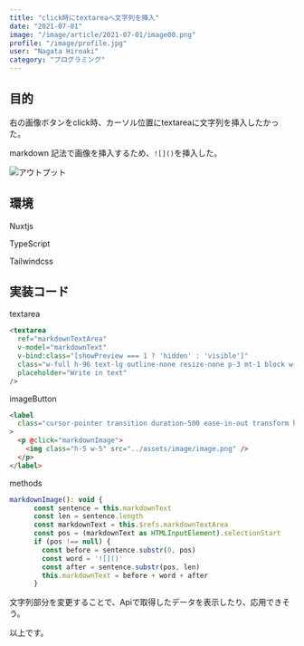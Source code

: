 ```yaml
---
title: "click時にtextareaへ文字列を挿入"
date: "2021-07-01"
image: "/image/article/2021-07-01/image00.png"
profile: "/image/profile.jpg"
user: "Nagata Hiroaki"
category: "プログラミング"
---
```


## 目的

右の画像ボタンをclick時、カーソル位置にtextareaに文字列を挿入したかった。

markdown 記法で画像を挿入するため、`![]()`を挿入した。

![アウトプット](/image/article/2021-07-01/image01.png)

## 環境

Nuxtjs

TypeScript

Tailwindcss

## 実装コード

textarea

```html
<textarea
  ref="markdownTextArea"
  v-model="markdownText"
  v-bind:class="[showPreview === 1 ? 'hidden' : 'visible']"
  class="w-full h-96 text-lg outline-none resize-none p-3 mt-1 block w-full rounded-md border-gray-300 shadow-sm focus:border-indigo-300 focus:ring focus:ring-indigo-200 focus:ring-opacity-50"
  placeholder="Write in text"
/>
```

imageButton

```html
<label
  class="cursor-pointer transition duration-500 ease-in-out transform hover:-translate-y-1 hover:scale-110 m-5 flex items-center justify-center rounded-full h-10 w-10 bg-white focus:outline-none"
>
  <p @click="markdownImage">
    <img class="h-5 w-5" src="../assets/image/image.png" />
  </p>
</label>
```

methods

```javascript
markdownImage(): void {
      const sentence = this.markdownText
      const len = sentence.length
      const markdownText = this.$refs.markdownTextArea
      const pos = (markdownText as HTMLInputElement).selectionStart
      if (pos !== null) {
        const before = sentence.substr(0, pos)
        const word = '![]()'
        const after = sentence.substr(pos, len)
        this.markdownText = before + word + after
      }
```

文字列部分を変更することで、Apiで取得したデータを表示したり、応用できそう。

以上です。
